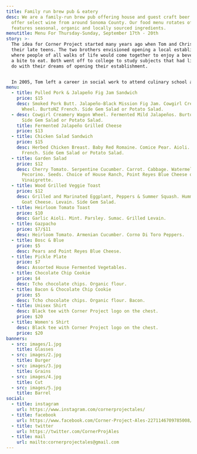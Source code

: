 ```yaml
---
title: Family run brew pub & eatery
desc: We are a family-run brew pub offering house and guest craft beer. We also
  offer select wine from around Sonoma County. Our food menu rotates often, and
  features seasonal, organic and locally sourced ingredients.
menutitle: Menu For Thursday-Sunday, September 17th - 20th
story: >-
  The idea for Corner Project started many years ago when Tom and Chris were in
  their late teens. The two brothers envisioned opening a local establishment
  where people of all walks of life would come together to enjoy a beverage and
  a bite to eat. Both went off to college to study subjects that had little to
  do with their dreams of opening their establishment.


  In 2005, Tom left a career in social work to attend culinary school and a few years later, Chris began brewing beer on his stove-top. In early 2017 the two of them revisited their dream in a more serious mindset and brought the concept of Corner Project to fruition.
menu:
  - title: Pulled Pork & Jalapeño Fig Jam Sandwich
    price: $15
    desc: Smoked Pork Butt. Jalapeño-Black Mission Fig Jam. Cowgirl Creamery Wagon
      Wheel. BurtoNZ French. Side Gem Salad or Potato Salad.
  - desc: Cowgirl Creamery Wagon Wheel. Fermented Mild Jalapeños. BurtoNZ French.
      Side Gem Salad or Potato Salad.
    title: Fermented Jalapeño Grilled Cheese
    price: $13
  - title: Chicken Salad Sandwich
    price: $15
    desc: Herbed Chicken Breast. Baby Red Romaine. Comice Pear. Aioli. BurtoNZ
      French. Side Gem Salad or Potato Salad.
  - title: Garden Salad
    price: $12
    desc: Cherry Tomato. Serpentine Cucumber. Carrot. Cabbage. Watermelon Radish.
      Pecorino. Seeds. Choice of House Ranch, Point Reyes Blue Cheese or
      Vinaigrette.
  - title: Wood Grilled Veggie Toast
    price: $12
    desc: Grilled and Marinated Eggplant, Peppers & Summer Squash. Hummus. Herbs.
      Goat Cheese. Levain. Side Gem Salad.
  - title: Heirloom Tomato Toast
    price: $10
    desc: Garlic Aioli. Mint. Parsley. Sumac. Grilled Levain.
  - title: Gazpacho
    price: $7/$11
    desc: Heirloom Tomato. Armenian Cucumber. Corno Di Toro Peppers.
  - title: Bosc & Blue
    price: $5
    desc: Pears and Point Reyes Blue Cheese.
  - title: Pickle Plate
    price: $7
    desc: Assorted House Fermented Vegetables.
  - title: Chocolate Chip Cookie
    price: $4
    desc: Tcho chocolate chips. Organic flour.
  - title: Bacon & Chocolate Chip Cookie
    price: $5
    desc: Tcho chocolate chips. Organic flour. Bacon.
  - title: Unisex Shirt
    desc: Black tee with Corner Project logo on the chest.
    price: $20
  - title: Women's Shirt
    desc: Black tee with Corner Project logo on the chest.
    price: $20
banners:
  - src: images/1.jpg
    title: Glasses
  - src: images/2.jpg
    title: Burger
  - src: images/3.jpg
    title: Grains
  - src: images/4.jpg
    title: Cut
  - src: images/5.jpg
    title: Barrel
social:
  - title: instagram
    url: https://www.instagram.com/cornerprojectales/
  - title: facebook
    url: https://www.facebook.com/Corner-Project-Ales-2271146709785008/
  - title: twitter
    url: https://twitter.com/CornerProjAles
  - title: mail
    url: mailto:cornerprojectales@gmail.com
---
```

